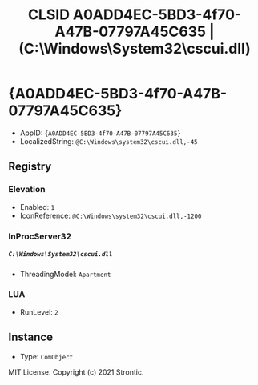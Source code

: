 ﻿---
title: "CLSID A0ADD4EC-5BD3-4f70-A47B-07797A45C635 | (C:\\Windows\\System32\\cscui.dll)"
excerpt: What is COM-Object CLSID A0ADD4EC-5BD3-4f70-A47B-07797A45C635?
---

# {A0ADD4EC-5BD3-4f70-A47B-07797A45C635}

* AppID: `{A0ADD4EC-5BD3-4f70-A47B-07797A45C635}`
* LocalizedString: `@C:\Windows\system32\cscui.dll,-45`

## Registry


### Elevation

* Enabled: `1`
* IconReference: `@C:\Windows\system32\cscui.dll,-1200`

### InProcServer32

##### `C:\Windows\System32\cscui.dll`
* ThreadingModel: `Apartment`

### LUA

* RunLevel: `2`

## Instance

* Type: `ComObject`

MIT License. Copyright (c) 2021 Strontic.



